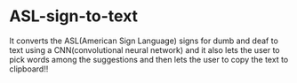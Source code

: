 # ASL-sign-to-text
It converts the ASL(American Sign Language) signs for dumb and deaf to text using a CNN(convolutional neural network) and it also lets the user to pick words among the suggestions and then lets the user to copy the text to clipboard!!
